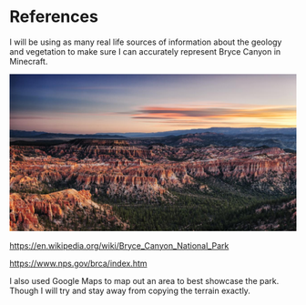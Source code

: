 # References

I will be using as many real life sources of information about the geology and vegetation to make sure I can accurately represent Bryce Canyon in Minecraft.

![image](/img/about-willatronix/hobbies/games/minecraft/builds/bryce-canyon/index/bryce-canyon.jpg)

https://en.wikipedia.org/wiki/Bryce_Canyon_National_Park

https://www.nps.gov/brca/index.htm

I also used Google Maps to map out an area to best showcase the park. Though I will try and stay away from copying the terrain exactly.